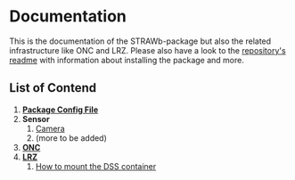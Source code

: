 # Documentation
This is the documentation of the STRAWb-package but also the related infrastructure like ONC and LRZ. Please also have a look to the [repository's readme](./README.md) with information about installing the package and more.

## List of Contend
1. [**Package Config File**](Config_File.md)
1. **Sensor**
    1. [Camera](Camera_Readme.md)
    1. (more to be added)
1. [**ONC**](ONC_Readme.md)
1. [**LRZ**](LRZ_Readme.md)
    1. [How to mount the DSS container](LRZ_mount_DSS.md)